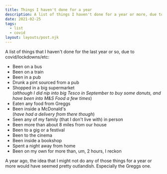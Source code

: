 ```yaml
---
title: Things I haven't done for a year
description: A list of things I haven't done for a year or more, due to covid and lockdowns
date: 2021-02-25
tags:
  - list
  - covid
layout: layouts/post.njk
---
```


A list of things that I haven't done for the last year or so, due to covid/lockdowns/etc:

* Been on a bus
* Been on a train
* Been in a pub
* Drunk a pint sourced from a pub
* Shopped in a big supermarket<br>(*although I did nip into big Tesco in September to buy some donuts, and have been into M&S Food a few times*)
* Eaten any food from Greggs
* Been inside a McDonald's<br>(*have had a delivery from there though*)
* Seen any of my family (that I don't live with) in person
* Been more than about 8 miles from our house
* Been to a gig or a festival
* Been to the cinema
* Been inside a bookshop
* Spent a night away from home
* Been on my own for more than, um, 2 hours, I reckon

A year ago, the idea that I might not do any of those things for a year or more would have seemed pretty outlandish. Especially the Greggs one.